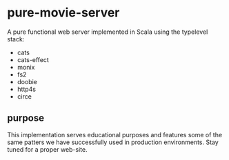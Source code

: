 # pure-movie-server

A pure functional web server implemented in Scala using the typelevel stack:
* cats
* cats-effect
* monix
* fs2
* doobie
* http4s
* circe

## purpose

This implementation serves educational purposes and features some of the same patters we have successfully used in production environments.
Stay tuned for a proper web-site.